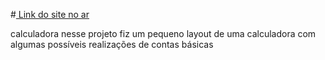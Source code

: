 #<a href="https://nicolas00000.github.io/calculadora/"> Link do site no ar </a>

calculadora
nesse projeto fiz um pequeno layout de uma calculadora com algumas possíveis realizações de contas básicas

